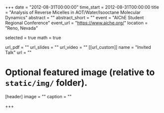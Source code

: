 +++
date = "2012-08-31T00:00:00"
time_start = 2012-08-31T00:00:00
title = "Analysis of Reverse Micelles in AOT/Water/Isooctane Molecular Dynamics"
abstract = ""
abstract_short = ""
event = "AIChE Student Regional Conference"
event_url = "https://www.aiche.org/"
location = "Reno, Nevada"

selected = true
math = true

url_pdf = ""
url_slides = ""
url_video = ""
[[url_custom]]
    name = "Invited Talk"
    url = ""



# Optional featured image (relative to `static/img/` folder).
[header]
image = ""
caption = ""

+++

